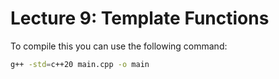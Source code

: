 # Lecture 9: Template Functions

To compile this you can use the following command:

```sh
g++ -std=c++20 main.cpp -o main
```